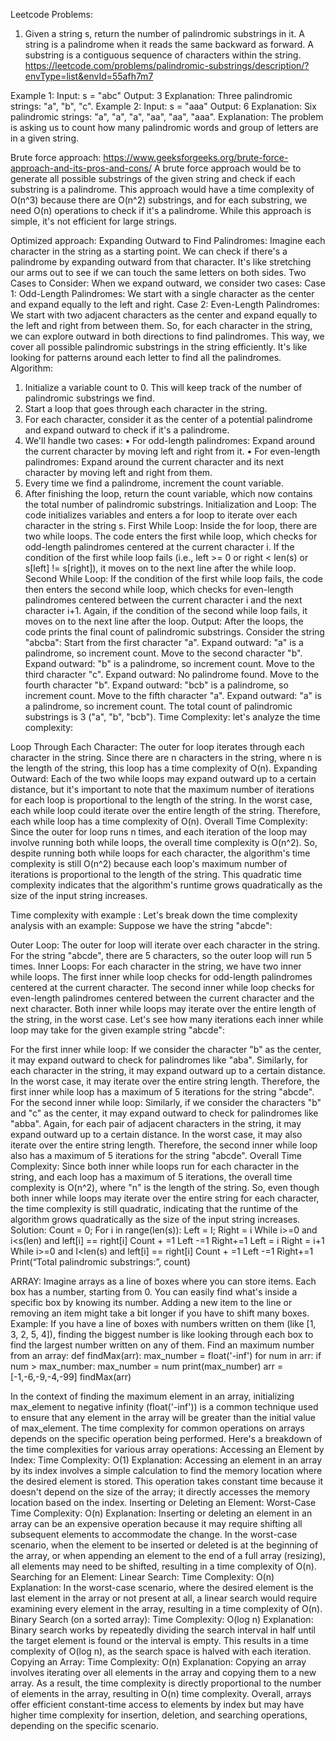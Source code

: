 Leetcode Problems:
1.	Given a string s, return the number of palindromic substrings in it. A string is a palindrome when it reads the same backward as forward. A substring is a contiguous sequence of characters within the string. 
https://leetcode.com/problems/palindromic-substrings/description/?envType=list&envId=55afh7m7

Example 1: Input: s = "abc" Output: 3 Explanation: Three palindromic strings: "a", "b", "c". 
Example 2: Input: s = "aaa" Output: 6 Explanation: Six palindromic strings: "a", "a", "a", "aa", "aa", "aaa".
Explanation:
The problem is asking us to count how many palindromic words and group of letters are in a given string.

Brute force approach: 
https://www.geeksforgeeks.org/brute-force-approach-and-its-pros-and-cons/
A brute force approach would be to generate all possible substrings of the given string and check if each substring is a palindrome. This approach would have a time complexity of O(n^3) because there are O(n^2) substrings, and for each substring, we need O(n) operations to check if it's a palindrome. While this approach is simple, it's not efficient for large strings.

Optimized approach:
Expanding Outward to Find Palindromes:
Imagine each character in the string as a starting point.
We can check if there's a palindrome by expanding outward from that character.
It's like stretching our arms out to see if we can touch the same letters on both sides.
Two Cases to Consider:
When we expand outward, we consider two cases:
Case 1: Odd-Length Palindromes: We start with a single character as the center and expand equally to the left and right.
Case 2: Even-Length Palindromes: We start with two adjacent characters as the center and expand equally to the left and right from between them.
So, for each character in the string, we can explore outward in both directions to find palindromes. This way, we cover all possible palindromic substrings in the string efficiently. It's like looking for patterns around each letter to find all the palindromes.
Algorithm:
1.	Initialize a variable count to 0. This will keep track of the number of palindromic substrings we find.
2.	Start a loop that goes through each character in the string.
3.	For each character, consider it as the center of a potential palindrome and expand outward to check if it's a palindrome.
4.	We'll handle two cases:
•	For odd-length palindromes: Expand around the current character by moving left and right from it.
•	For even-length palindromes: Expand around the current character and its next character by moving left and right from them.
5.	Every time we find a palindrome, increment the count variable.
6.	After finishing the loop, return the count variable, which now contains the total number of palindromic substrings.
 Initialization and Loop:
The code initializes variables and enters a for loop to iterate over each character in the string s.
First While Loop:
Inside the for loop, there are two while loops. The code enters the first while loop, which checks for odd-length palindromes centered at the current character i.
If the condition of the first while loop fails (i.e., left >= 0 or right < len(s) or s[left] != s[right]), it moves on to the next line after the while loop.
Second While Loop:
If the condition of the first while loop fails, the code then enters the second while loop, which checks for even-length palindromes centered between the current character i and the next character i+1.
Again, if the condition of the second while loop fails, it moves on to the next line after the loop.
Output:
After the loops, the code prints the final count of palindromic substrings.
             Consider the string "abcba":
Start from the first character "a".
Expand outward: "a" is a palindrome, so increment count.
Move to the second character "b".
Expand outward: "b" is a palindrome, so increment count.
Move to the third character "c".
Expand outward: No palindrome found.
Move to the fourth character "b".
Expand outward: "bcb" is a palindrome, so increment count.
Move to the fifth character "a".
Expand outward: "a" is a palindrome, so increment count.
The total count of palindromic substrings is 3 ("a", "b", "bcb").
Time Complexity: 
let's analyze the time complexity:

Loop Through Each Character:
The outer for loop iterates through each character in the string. Since there are n characters in the string, where n is the length of the string, this loop has a time complexity of O(n).
Expanding Outward:
Each of the two while loops may expand outward up to a certain distance, but it's important to note that the maximum number of iterations for each loop is proportional to the length of the string.
In the worst case, each while loop could iterate over the entire length of the string. Therefore, each while loop has a time complexity of O(n).
Overall Time Complexity:
Since the outer for loop runs n times, and each iteration of the loop may involve running both while loops, the overall time complexity is O(n^2).
So, despite running both while loops for each character, the algorithm's time complexity is still O(n^2) because each loop's maximum number of iterations is proportional to the length of the string. This quadratic time complexity indicates that the algorithm's runtime grows quadratically as the size of the input string increases.

Time complexity with example :
Let's break down the time complexity analysis with an example:
Suppose we have the string "abcde":

Outer Loop:
The outer for loop will iterate over each character in the string. For the string "abcde", there are 5 characters, so the outer loop will run 5 times.
Inner Loops:
For each character in the string, we have two inner while loops.
The first inner while loop checks for odd-length palindromes centered at the current character.
The second inner while loop checks for even-length palindromes centered between the current character and the next character.
Both inner while loops may iterate over the entire length of the string, in the worst case.
Let's see how many iterations each inner while loop may take for the given example string "abcde":

For the first inner while loop:
If we consider the character "b" as the center, it may expand outward to check for palindromes like "aba".
Similarly, for each character in the string, it may expand outward up to a certain distance.
In the worst case, it may iterate over the entire string length.
Therefore, the first inner while loop has a maximum of 5 iterations for the string "abcde".
For the second inner while loop:
Similarly, if we consider the characters "b" and "c" as the center, it may expand outward to check for palindromes like "abba".
Again, for each pair of adjacent characters in the string, it may expand outward up to a certain distance.
In the worst case, it may also iterate over the entire string length.
Therefore, the second inner while loop also has a maximum of 5 iterations for the string "abcde".
Overall Time Complexity:
Since both inner while loops run for each character in the string, and each loop has a maximum of 5 iterations, the overall time complexity is O(n^2), where "n" is the length of the string.
So, even though both inner while loops may iterate over the entire string for each character, the time complexity is still quadratic, indicating that the runtime of the algorithm grows quadratically as the size of the input string increases.
Solution:
Count = 0;
For i in range(len(s)):
	Left = I;
               Right = i
    	While i>=0 and i<s(len) and left[i] == right[i]
		Count + =1
                                Left  -=1
 		Right+=1
         Left = i
  Right = i+1
     	While i>=0 and I<len(s) and left[i] == right[i]
		Count + =1
                                  Left -=1
Right+=1
Print(“Total palindromic substrings:”, count)

ARRAY: 
Imagine arrays as a line of boxes where you can store items. Each box has a number, starting from 0. You can easily find what's inside a specific box by knowing its number. Adding a new item to the line or removing an item might take a bit longer if you have to shift many boxes.
Example: If you have a line of boxes with numbers written on them (like [1, 3, 2, 5, 4]), finding the biggest number is like looking through each box to find the largest number written on any of them.
Find an maximum number from an array:
def findMax(arr):
    max_number = float('-inf')
    for num in arr:
        if num > max_number:
            max_number = num
    print(max_number)
arr = [-1,-6,-9,-4,-99]
findMax(arr)

In the context of finding the maximum element in an array, initializing max_element to negative infinity (float('-inf')) is a common technique used to ensure that any element in the array will be greater than the initial value of max_element.
The time complexity for common operations on arrays depends on the specific operation being performed. Here's a breakdown of the time complexities for various array operations:
Accessing an Element by Index:
Time Complexity: O(1)
Explanation: Accessing an element in an array by its index involves a simple calculation to find the memory location where the desired element is stored. This operation takes constant time because it doesn't depend on the size of the array; it directly accesses the memory location based on the index.
Inserting or Deleting an Element:
Worst-Case Time Complexity: O(n)
Explanation: Inserting or deleting an element in an array can be an expensive operation because it may require shifting all subsequent elements to accommodate the change. In the worst-case scenario, when the element to be inserted or deleted is at the beginning of the array, or when appending an element to the end of a full array (resizing), all elements may need to be shifted, resulting in a time complexity of O(n).
Searching for an Element:
Linear Search:
Time Complexity: O(n)
Explanation: In the worst-case scenario, where the desired element is the last element in the array or not present at all, a linear search would require examining every element in the array, resulting in a time complexity of O(n).
Binary Search (on a sorted array):
Time Complexity: O(log n)
Explanation: Binary search works by repeatedly dividing the search interval in half until the target element is found or the interval is empty. This results in a time complexity of O(log n), as the search space is halved with each iteration.
Copying an Array:
Time Complexity: O(n)
Explanation: Copying an array involves iterating over all elements in the array and copying them to a new array. As a result, the time complexity is directly proportional to the number of elements in the array, resulting in O(n) time complexity.
Overall, arrays offer efficient constant-time access to elements by index but may have higher time complexity for insertion, deletion, and searching operations, depending on the specific scenario.





